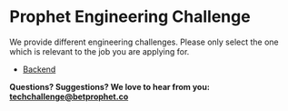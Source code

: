 # Prophet Engineering Challenge

We provide different engineering challenges. Please only select the one which is relevant to the job you are applying for.

- [Backend](backend.md)


**Questions? Suggestions? We love to hear from you: <techchallenge@betprophet.co>**
